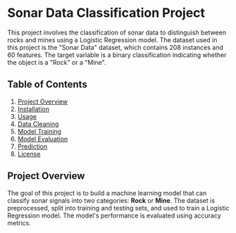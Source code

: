 # Sonar Data Classification Project

This project involves the classification of sonar data to distinguish between rocks and mines using a Logistic Regression model. The dataset used in this project is the "Sonar Data" dataset, which contains 208 instances and 60 features. The target variable is a binary classification indicating whether the object is a "Rock" or a "Mine".

## Table of Contents
1. [Project Overview](#project-overview)
2. [Installation](#installation)
3. [Usage](#usage)
4. [Data Cleaning](#data-cleaning)
5. [Model Training](#model-training)
6. [Model Evaluation](#model-evaluation)
7. [Prediction](#prediction)
8. [License](#license)

## Project Overview
The goal of this project is to build a machine learning model that can classify sonar signals into two categories: **Rock** or **Mine**. The dataset is preprocessed, split into training and testing sets, and used to train a Logistic Regression model. The model's performance is evaluated using accuracy metrics.
